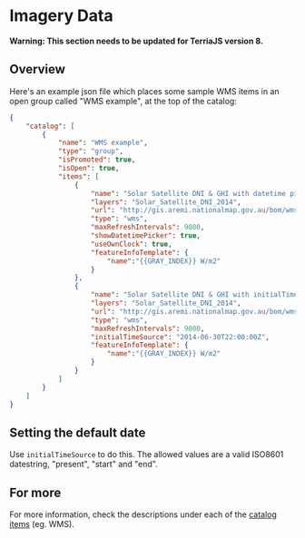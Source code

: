 # Imagery Data

**Warning: This section needs to be updated for TerriaJS version 8.**
## Overview

Here's an example json file which places some sample WMS items in an open group called "WMS example", at the top of the catalog:

```json
{
    "catalog": [
        {
            "name": "WMS example",
            "type": "group",
            "isPromoted": true,
            "isOpen": true,
            "items": [
                {
                    "name": "Solar Satellite DNI & GHI with datetime picker",
                    "layers": "Solar_Satellite_DNI_2014",
                    "url": "http://gis.aremi.nationalmap.gov.au/bom/wms",
                    "type": "wms",
                    "maxRefreshIntervals": 9000,
                    "showDatetimePicker": true,
                    "useOwnClock": true,
                    "featureInfoTemplate": {
                        "name":"{{GRAY_INDEX}} W/m2"
                    }
                },
                {
                    "name": "Solar Satellite DNI & GHI with initialTimeSource",
                    "layers": "Solar_Satellite_DNI_2014",
                    "url": "http://gis.aremi.nationalmap.gov.au/bom/wms",
                    "type": "wms",
                    "maxRefreshIntervals": 9000,
                    "initialTimeSource": "2014-06-30T22:00:00Z",
                    "featureInfoTemplate": {
                        "name":"{{GRAY_INDEX}} W/m2"
                    }
                }
            ]
        }
    ]
}

```


## Setting the default date

Use `initialTimeSource` to do this.  The allowed values are a valid ISO8601 datestring, "present", "start" and "end".

## For more

For more information, check the descriptions under each of the [catalog items](../catalog-items.md) (eg. WMS).
